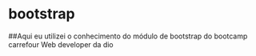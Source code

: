# bootstrap
##Aqui eu utilizei o conhecimento do módulo de bootstrap do bootcamp carrefour Web developer da dio
